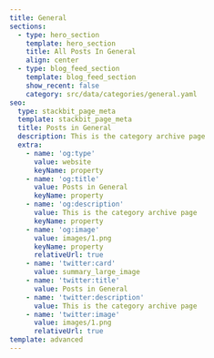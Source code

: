 ```yaml
---
title: General
sections:
  - type: hero_section
    template: hero_section
    title: All Posts In General
    align: center
  - type: blog_feed_section
    template: blog_feed_section
    show_recent: false
    category: src/data/categories/general.yaml
seo:
  type: stackbit_page_meta
  template: stackbit_page_meta
  title: Posts in General
  description: This is the category archive page
  extra:
    - name: 'og:type'
      value: website
      keyName: property
    - name: 'og:title'
      value: Posts in General
      keyName: property
    - name: 'og:description'
      value: This is the category archive page
      keyName: property
    - name: 'og:image'
      value: images/1.png
      keyName: property
      relativeUrl: true
    - name: 'twitter:card'
      value: summary_large_image
    - name: 'twitter:title'
      value: Posts in General
    - name: 'twitter:description'
      value: This is the category archive page
    - name: 'twitter:image'
      value: images/1.png
      relativeUrl: true
template: advanced
---
```

